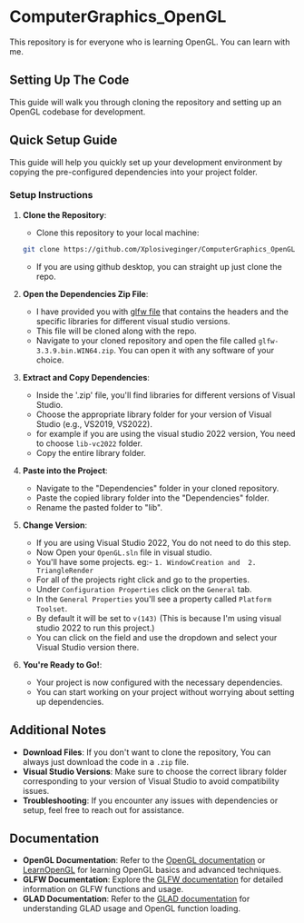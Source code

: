 # ComputerGraphics_OpenGL
This repository is for everyone who is learning OpenGL. You can learn with me.

## Setting Up The Code

This guide will walk you through cloning the repository and setting up an OpenGL codebase for development.

## Quick Setup Guide

This guide will help you quickly set up your development environment by copying the pre-configured dependencies into your project folder.

### Setup Instructions

1. **Clone the Repository**:
    - Clone this repository to your local machine:

    ```bash
    git clone https://github.com/Xplosiveginger/ComputerGraphics_OpenGL.git
    ```

    - If you are using github desktop, you can straight up just clone the repo.

2. **Open the Dependencies Zip File**:
    - I have provided you with [glfw file](glfw-3.3.9.bin.WIN64.zip) that contains the headers and the specific libraries for different visual studio versions.
    - This file will be cloned along with the repo.
    - Navigate to your cloned repository and open the file called `glfw-3.3.9.bin.WIN64.zip`. You can open it with any software of your choice.

3. **Extract and Copy Dependencies**:
    - Inside the '.zip' file, you'll find libraries for different versions of Visual Studio.
    - Choose the appropriate library folder for your version of Visual Studio (e.g., VS2019, VS2022).
    - for example if you are using the visual studio 2022 version, You need to choose `lib-vc2022` folder.
    - Copy the entire library folder.
    
4. **Paste into the Project**:
    - Navigate to the "Dependencies" folder in your cloned repository.
    - Paste the copied library folder into the "Dependencies" folder.
    - Rename the pasted folder to "lib".

5. **Change Version**:
    - If you are using Visual Studio 2022, You do not need to do this step.
    - Now Open your `OpenGL.sln` file in visual studio.
    - You'll have some projects. eg:-
          `1. WindowCreation and 
          2. TriangleRender`
    - For all of the projects right click and go to the properties.
    - Under `Configuration Properties` click on the `General` tab.
    - In the `General Properties` you'll see a property called `Platform Toolset`.
    - By default it will be set to `v(143)` (This is because I'm using visual studio 2022 to run this project.)
    - You can click on the field and use the dropdown and select your Visual Studio version there.

7. **You're Ready to Go!**:
    - Your project is now configured with the necessary dependencies.
    - You can start working on your project without worrying about setting up dependencies.

## Additional Notes

- **Download Files**: If you don't want to clone the repository, You can always just download the code in a `.zip` file.
- **Visual Studio Versions**: Make sure to choose the correct library folder corresponding to your version of Visual Studio to avoid compatibility issues.
- **Troubleshooting**: If you encounter any issues with dependencies or setup, feel free to reach out for assistance.

## Documentation

- **OpenGL Documentation**: Refer to the [OpenGL documentation](https://www.opengl.org/documentation/) or [LearnOpenGL](https://learnopengl.com/) for learning OpenGL basics and advanced techniques.
- **GLFW Documentation**: Explore the [GLFW documentation](https://www.glfw.org/docs/latest/) for detailed information on GLFW functions and usage.
- **GLAD Documentation**: Refer to the [GLAD documentation](https://github.com/Dav1dde/glad) for understanding GLAD usage and OpenGL function loading.

